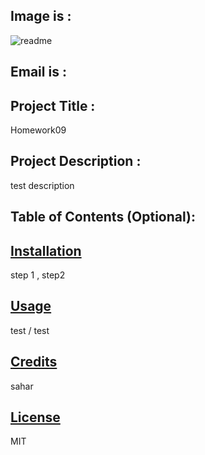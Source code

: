 ## Image is :  
![readme](https://avatars1.githubusercontent.com/u/60083145?v=4)

## Email is : 
 

## Project Title : 
Homework09 

## Project Description : 
test description 

## Table of Contents (Optional): 
 

## [Installation](#installation) 
step 1 , step2  

## [Usage](#usage) 
test / test 

## [Credits](#credits) 
sahar 

## [License](#license) 
MIT